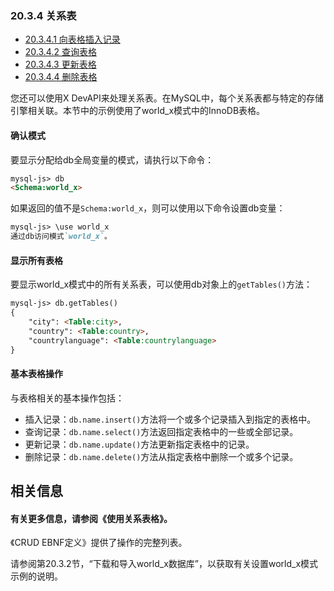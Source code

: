 ### 20.3.4 关系表

- [20.3.4.1 向表格插入记录](./20.03.04.01.向表格插入记录.md)
- [20.3.4.2 查询表格](./20.03.04.02.查询表格.md)
- [20.3.4.3 更新表格](./20.03.04.03.更新表格.md)
- [20.3.4.4 删除表格](./20.03.04.04.删除表格.md)

您还可以使用X DevAPI来处理关系表。在MySQL中，每个关系表都与特定的存储引擎相关联。本节中的示例使用了world_x模式中的InnoDB表格。

#### 确认模式

要显示分配给db全局变量的模式，请执行以下命令：

```markdown
mysql-js> db
<Schema:world_x>
```

如果返回的值不是`Schema:world_x`，则可以使用以下命令设置db变量：

```markdown
mysql-js> \use world_x
通过db访问模式`world_x`。
```

#### 显示所有表格

要显示world_x模式中的所有关系表，可以使用db对象上的`getTables()`方法：

```markdown
mysql-js> db.getTables()
{
    "city": <Table:city>,
    "country": <Table:country>,
    "countrylanguage": <Table:countrylanguage>
}
```

#### 基本表格操作

与表格相关的基本操作包括：

- 插入记录：`db.name.insert()`方法将一个或多个记录插入到指定的表格中。
- 查询记录：`db.name.select()`方法返回指定表格中的一些或全部记录。
- 更新记录：`db.name.update()`方法更新指定表格中的记录。
- 删除记录：`db.name.delete()`方法从指定表格中删除一个或多个记录。

## 相关信息

#### 有关更多信息，请参阅《使用关系表格》。

《CRUD EBNF定义》提供了操作的完整列表。

请参阅第20.3.2节，“下载和导入world_x数据库”，以获取有关设置world_x模式示例的说明。